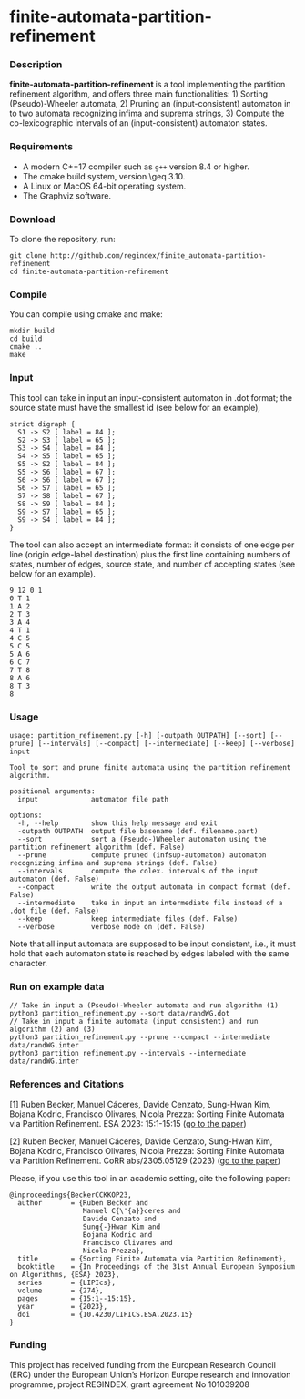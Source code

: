 # finite-automata-partition-refinement

### Description

<strong> finite-automata-partition-refinement </strong> is a tool implementing the partition refinement algorithm, and offers three main functionalities: 1) Sorting (Pseudo)-Wheeler automata, 2) Pruning an (input-consistent) automaton in to two automata recognizing infima and suprema strings, 3) Compute the co-lexicographic intervals of an (input-consistent) automaton states. 

### Requirements

* A modern C++17 compiler such as `g++` version 8.4 or higher.
* The cmake build system, version \geq 3.10.
* A Linux or MacOS 64-bit operating system.
* The Graphviz software.

### Download

To clone the repository, run:

```console
git clone http://github.com/regindex/finite_automata-partition-refinement
cd finite-automata-partition-refinement
```

### Compile

You can compile using cmake and make:

```console
mkdir build
cd build
cmake ..
make
```

### Input

This tool can take in input an input-consistent automaton in .dot format; the source state must have the smallest id (see below for an example),
```
strict digraph {
  S1 -> S2 [ label = 84 ];
  S2 -> S3 [ label = 65 ];
  S3 -> S4 [ label = 84 ];
  S4 -> S5 [ label = 65 ];
  S5 -> S2 [ label = 84 ];
  S5 -> S6 [ label = 67 ];
  S6 -> S6 [ label = 67 ];
  S6 -> S7 [ label = 65 ];
  S7 -> S8 [ label = 67 ];
  S8 -> S9 [ label = 84 ];
  S9 -> S7 [ label = 65 ];
  S9 -> S4 [ label = 84 ];
}
```
The tool can also accept an intermediate format: it consists of one edge per line (origin edge-label destination) plus the first line containing numbers of states, number of edges, source state, and number of accepting states (see below for an example).
```
9 12 0 1
0 T 1
1 A 2
2 T 3
3 A 4
4 T 1
4 C 5
5 C 5
5 A 6
6 C 7
7 T 8
8 A 6
8 T 3
8
```

### Usage

```
usage: partition_refinement.py [-h] [-outpath OUTPATH] [--sort] [--prune] [--intervals] [--compact] [--intermediate] [--keep] [--verbose] input

Tool to sort and prune finite automata using the partition refinement algorithm.

positional arguments:
  input             automaton file path

options:
  -h, --help        show this help message and exit
  -outpath OUTPATH  output file basename (def. filename.part)
  --sort            sort a (Pseudo-)Wheeler automaton using the partition refinement algorithm (def. False)
  --prune           compute pruned (infsup-automaton) automaton recognizing infima and suprema strings (def. False)
  --intervals       compute the colex. intervals of the input automaton (def. False)
  --compact         write the output automata in compact format (def. False)
  --intermediate    take in input an intermediate file instead of a .dot file (def. False)
  --keep            keep intermediate files (def. False)
  --verbose         verbose mode on (def. False)
```
Note that all input automata are supposed to be input consistent, i.e., it must hold that each automaton state is reached by edges labeled with the same character.

### Run on example data

```console
// Take in input a (Pseudo)-Wheeler automata and run algorithm (1)
python3 partition_refinement.py --sort data/randWG.dot
// Take in input a finite automata (input consistent) and run algorithm (2) and (3)
python3 partition_refinement.py --prune --compact --intermediate data/randWG.inter
python3 partition_refinement.py --intervals --intermediate data/randWG.inter
```

### References and Citations 

[1] Ruben Becker, Manuel Cáceres, Davide Cenzato, Sung-Hwan Kim, Bojana Kodric, Francisco Olivares, Nicola Prezza: Sorting Finite Automata via Partition Refinement. ESA 2023: 15:1-15:15 ([go to the paper](https://drops.dagstuhl.de/entities/document/10.4230/LIPIcs.ESA.2023.15))

[2] Ruben Becker, Manuel Cáceres, Davide Cenzato, Sung-Hwan Kim, Bojana Kodric, Francisco Olivares, Nicola Prezza: Sorting Finite Automata via Partition Refinement. CoRR abs/2305.05129 (2023) ([go to the paper](https://arxiv.org/abs/2305.05129))

Please, if you use this tool in an academic setting, cite the following paper:

    @inproceedings{BeckerCCKKOP23,
      author       = {Ruben Becker and
                      Manuel C{\'{a}}ceres and
                      Davide Cenzato and
                      Sung{-}Hwan Kim and
                      Bojana Kodric and
                      Francisco Olivares and
                      Nicola Prezza},
      title        = {Sorting Finite Automata via Partition Refinement},
      booktitle    = {In Proceedings of the 31st Annual European Symposium on Algorithms, {ESA} 2023},
      series       = {LIPIcs},
      volume       = {274},
      pages        = {15:1--15:15},
      year         = {2023},
      doi          = {10.4230/LIPICS.ESA.2023.15}
    }

### Funding

This project has received funding from the European Research Council (ERC) under the European Union’s Horizon Europe research and innovation programme, project REGINDEX, grant agreement No 101039208